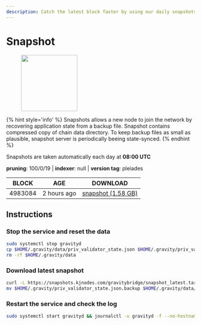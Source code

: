 ```yaml
---
description: Catch the latest block faster by using our daily snapshots.
---
```


# Snapshot

<figure><img src="https://raw.githubusercontent.com/kj89/testnet_manuals/main/pingpub/logos/gravitybridge.png" width="150" alt=""><figcaption></figcaption></figure>

{% hint style='info' %}
Snapshots allows a new node to join the network by recovering application state from a backup file. 
Snapshot contains compressed copy of chain data directory. To keep backup files as small as plausible, 
snapshot server is periodically beeing state-synced.
{% endhint %}

Snapshots are taken automatically each day at **08:00 UTC**

**pruning**: 100/0/19 | **indexer**: null | **version tag**: pleiades

| BLOCK             | AGE             | DOWNLOAD                                                                                            |
| ----------------- | --------------- | --------------------------------------------------------------------------------------------------- |
| 4983084 | 2 hours ago | [snapshot (1.58 GB)](https://snapshots.kjnodes.com/gravitybridge/snapshot\_latest.tar.lz4) |

## Instructions

### Stop the service and reset the data

```bash
sudo systemctl stop gravityd
cp $HOME/.gravity/data/priv_validator_state.json $HOME/.gravity/priv_validator_state.json.backup
rm -rf $HOME/.gravity/data
```

### Download latest snapshot

```bash
curl -L https://snapshots.kjnodes.com/gravitybridge/snapshot_latest.tar.lz4 | lz4 -dc - | tar -xf - -C $HOME/.gravity
mv $HOME/.gravity/priv_validator_state.json.backup $HOME/.gravity/data/priv_validator_state.json
```

### Restart the service and check the log

```bash
sudo systemctl start gravityd && journalctl -u gravityd -f --no-hostname -o cat
```
